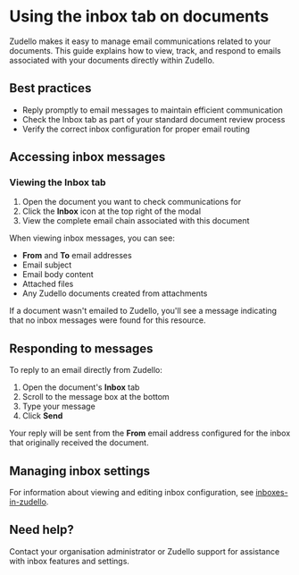 # Using the inbox tab on documents

Zudello makes it easy to manage email communications related to your documents. This guide explains how to view, track, and respond to emails associated with your documents directly within Zudello.

## Best practices

- Reply promptly to email messages to maintain efficient communication
- Check the Inbox tab as part of your standard document review process
- Verify the correct inbox configuration for proper email routing

## Accessing inbox messages

### Viewing the Inbox tab

1. Open the document you want to check communications for
2. Click the **Inbox** icon at the top right of the modal
3. View the complete email chain associated with this document

When viewing inbox messages, you can see:

- **From** and **To** email addresses
- Email subject
- Email body content
- Attached files
- Any Zudello documents created from attachments

If a document wasn't emailed to Zudello, you'll see a message indicating that no inbox messages were found for this resource.

## Responding to messages

To reply to an email directly from Zudello:

1. Open the document's **Inbox** tab
2. Scroll to the message box at the bottom
3. Type your message
4. Click **Send**

Your reply will be sent from the **From** email address configured for the inbox that originally received the document.

## Managing inbox settings

For information about viewing and editing inbox configuration, see [inboxes-in-zudello](inboxes-in-zudello.md).

## Need help?

Contact your organisation administrator or Zudello support for assistance with inbox features and settings.